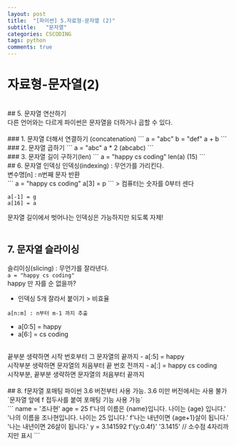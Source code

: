 ```yaml
---
layout: post
title:  "[파이썬] 5.자료형-문자열 (2)"
subtitle:   "문자열"
categories: CSCODING
tags: python
comments: true
---
```

# 자료형-문자열(2)
<br>
## 5. 문자열 연산하기
<br>
다른 언어와는 다르게 파이썬은 문자열을 더하거나 곱할 수 있다.<br>
<br>
### 1. 문자열 더해서 연결하기 (concatenation)
```
a = "abc"
b = "def"
a + b
```
<br>
### 2. 문자열 곱하기
```
a = "abc"
a * 2
(abcabc)
```
<br>
### 3. 문자열 길이 구하기(len)
```
a = "happy cs coding"
len(a)
(15)
```
<br>
## 6. 문자열 인덱싱
인덱싱(indexing) : 무언가를 가리킨다.<br>
변수명[n] : n번째 문자 반환<br>
```
a = "happy cs coding"
a[3] = p
```
> 컴퓨터는 숫자를 0부터 센다

```
a[-1] = g
a[16] = a
```
문자열 길이에서 벗어나는 인덱싱은 가능하지만 되도록 자제!<br>
<br>
## 7. 문자열 슬라이싱
슬리이싱(slicing) : 무언가를 잘라낸다.<br>
`a = "happy cs coding"`
<br>
happy 만 자를 순 없을까?<br>
- 인덱싱 5개 잘라서 붙이기 > 비효율<br>

`a[n:m] : n부터 m-1 까지 추출`
<br>
- a[0:5] = happy
- a[6:] = cs coding
<br>
끝부분 생략하면 시작 번호부터 그 문자열의 끝까지
- a[:5] = happy
<br>
시작부분 생략하면 문자열의 처음부터 끝 번호 전까지
- a[:] = happy cs coding
<br>
시작부분, 끝부분 생략하면 문자열의 처음부터 끝까지<br>
<br>
## 8. f문자열 포매팅
파이썬 3.6 버전부터 사용 가능. 3.6 미만 버전에서는 사용 불가<br>
`문자열 앞에 f 접두사를 붙여 포매팅 기능 사용 가능`<br>
```
name = '조나현'
age = 25
f'나의 이름은 {name}입니다. 나이는 {age} 입니다.'
'나의 이름을 조나현입니다. 나이는 25 입니다.'
f'나는 내년이면 {age+1}살이 됩니다.'
'나는 내년이면 26살이 됩니다.'
y = 3.141592
f'{y:0.4f}'
'3.1415' // 소수점 4자리까지만 표시
```

